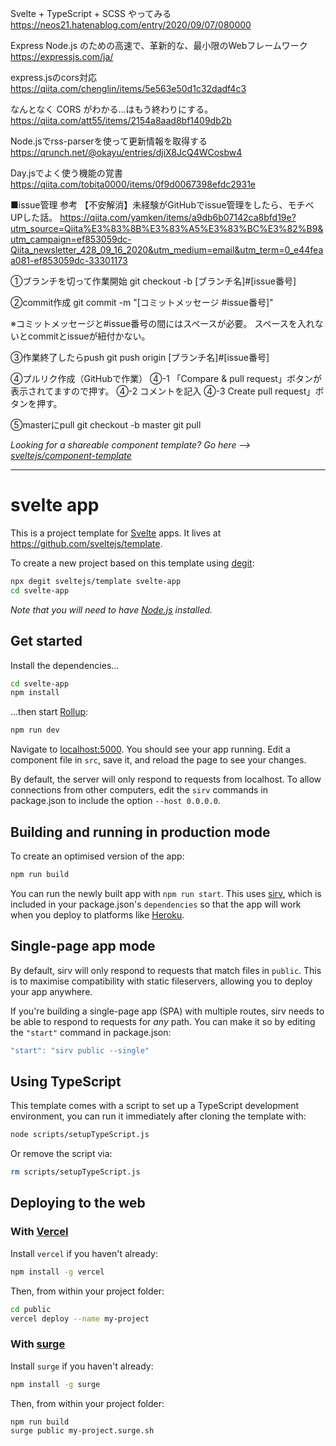 Svelte + TypeScript + SCSS やってみる
https://neos21.hatenablog.com/entry/2020/09/07/080000

Express Node.js のための高速で、革新的な、最小限のWebフレームワーク
https://expressjs.com/ja/

express.jsのcors対応
https://qiita.com/chenglin/items/5e563e50d1c32dadf4c3

なんとなく CORS がわかる...はもう終わりにする。
https://qiita.com/att55/items/2154a8aad8bf1409db2b

Node.jsでrss-parserを使って更新情報を取得する
https://qrunch.net/@okayu/entries/djiX8JcQ4WCosbw4

Day.jsでよく使う機能の覚書
https://qiita.com/tobita0000/items/0f9d0067398efdc2931e

■issue管理
参考
【不安解消】未経験がGitHubでissue管理をしたら、モチベUPした話。
https://qiita.com/yamken/items/a9db6b07142ca8bfd19e?utm_source=Qiita%E3%83%8B%E3%83%A5%E3%83%BC%E3%82%B9&utm_campaign=ef853059dc-Qiita_newsletter_428_09_16_2020&utm_medium=email&utm_term=0_e44feaa081-ef853059dc-33301173

①ブランチを切って作業開始
  git checkout -b [ブランチ名]#[issue番号]

②commit作成
  git commit -m "[コミットメッセージ #issue番号]"
  
  ※コミットメッセージと#issue番号の間にはスペースが必要。
    スペースを入れないとcommitとissueが紐付かない。

③作業終了したらpush
  git push origin [ブランチ名]#[issue番号]

④プルリク作成（GitHubで作業）
  ④-1 「Compare & pull request」ボタンが表示されてますので押す。
  ④-2 コメントを記入
  ④-3 Create pull request」ボタンを押す。
  
⑤masterにpull
  git checkout -b master
  git pull

*Looking for a shareable component template? Go here --> [sveltejs/component-template](https://github.com/sveltejs/component-template)*

---

# svelte app

This is a project template for [Svelte](https://svelte.dev) apps. It lives at https://github.com/sveltejs/template.

To create a new project based on this template using [degit](https://github.com/Rich-Harris/degit):

```bash
npx degit sveltejs/template svelte-app
cd svelte-app
```

*Note that you will need to have [Node.js](https://nodejs.org) installed.*


## Get started

Install the dependencies...

```bash
cd svelte-app
npm install
```

...then start [Rollup](https://rollupjs.org):

```bash
npm run dev
```

Navigate to [localhost:5000](http://localhost:5000). You should see your app running. Edit a component file in `src`, save it, and reload the page to see your changes.

By default, the server will only respond to requests from localhost. To allow connections from other computers, edit the `sirv` commands in package.json to include the option `--host 0.0.0.0`.


## Building and running in production mode

To create an optimised version of the app:

```bash
npm run build
```

You can run the newly built app with `npm run start`. This uses [sirv](https://github.com/lukeed/sirv), which is included in your package.json's `dependencies` so that the app will work when you deploy to platforms like [Heroku](https://heroku.com).


## Single-page app mode

By default, sirv will only respond to requests that match files in `public`. This is to maximise compatibility with static fileservers, allowing you to deploy your app anywhere.

If you're building a single-page app (SPA) with multiple routes, sirv needs to be able to respond to requests for *any* path. You can make it so by editing the `"start"` command in package.json:

```js
"start": "sirv public --single"
```

## Using TypeScript

This template comes with a script to set up a TypeScript development environment, you can run it immediately after cloning the template with:

```bash
node scripts/setupTypeScript.js
```

Or remove the script via:

```bash
rm scripts/setupTypeScript.js
```

## Deploying to the web

### With [Vercel](https://vercel.com)

Install `vercel` if you haven't already:

```bash
npm install -g vercel
```

Then, from within your project folder:

```bash
cd public
vercel deploy --name my-project
```

### With [surge](https://surge.sh/)

Install `surge` if you haven't already:

```bash
npm install -g surge
```

Then, from within your project folder:

```bash
npm run build
surge public my-project.surge.sh
```
